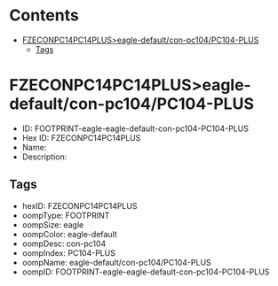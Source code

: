 



Contents
========

* [FZECONPC14PC14PLUS>eagle-default/con-pc104/PC104-PLUS](#fzeconpc14pc14pluseagle-defaultcon-pc104pc104-plus)
	* [Tags](#tags)

# FZECONPC14PC14PLUS>eagle-default/con-pc104/PC104-PLUS

- ID: FOOTPRINT-eagle-eagle-default-con-pc104-PC104-PLUS
- Hex ID: FZECONPC14PC14PLUS
- Name: 
- Description: 

## Tags

- hexID: FZECONPC14PC14PLUS
- oompType: FOOTPRINT
- oompSize: eagle
- oompColor: eagle-default
- oompDesc: con-pc104
- oompIndex: PC104-PLUS
- oompName: eagle-default/con-pc104/PC104-PLUS
- oompID: FOOTPRINT-eagle-eagle-default-con-pc104-PC104-PLUS
